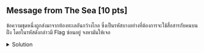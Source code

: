 ## Message from The Sea [10 pts]

ข้อความชุดหนึ่งถูกส่งมาจากท้องทะเลอันกว้างไกล ซึ่งเป็นรหัสบางอย่างที่ต้องการจะใช้สื่อสารกับคนบนฝั่ง โดยในรหัสดังกล่าวมี Flag ซ่อนอยู่ จงหามันให้เจอ

<details>
    <summary>Solution</summary>
    
- TLDR : `Morse -> From octal -> URL Decode -> Blowfish`
</details>
